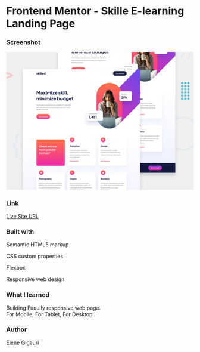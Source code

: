 <h1>Frontend Mentor - Skille E-learning Landing Page</h1>

<h3>Screenshot</h3>
<img src="preview.jpg">

<h3>Link</h3>

<a href="https://tsikvi.github.io/skilled-elearning-landing-page/"> Live Site URL</a>

<h3>Built with</h3>

<p>Semantic HTML5 markup</p>
<p>CSS custom properties</p>
<p>Flexbox</p>
<p>Responsive web design</p>

<h3>What I learned</h3>

<p> Building Fuuully responsive web page. <br> For Mobile, For Tablet, For Desktop </p>

<h3>Author</h3>

<p>Elene Gigauri</p>
